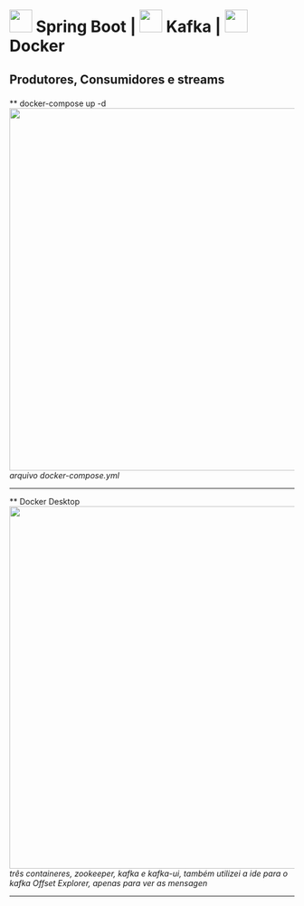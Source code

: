 # <img src="https://devkico.itexto.com.br/wp-content/uploads/2014/08/spring-boot-project-logo-300x270.png" width="40"> Spring Boot | <img src="https://www.alura.com.br/assets/api/cursos/kafka-introducao-a-streams-em-microservicos.svg" width="40"> Kafka | <img src="https://www.alura.com.br/assets/api/cursos/docker-criando-gerenciando-containers.svg" width="40"> Docker

## <p>Produtores, Consumidores e streams</p>

** docker-compose up -d <br><img src="https://i.imgur.com/gnZMF7K.png" width="640"><br>
<em>arquivo docker-compose.yml</em><hr>

** Docker Desktop <br><img src="https://i.imgur.com/UvczTHE.png" width="640"> 
<br><em>três containeres, zookeeper, kafka e kafka-ui, também utilizei a ide para o kafka Offset Explorer, apenas para ver as mensagen</em><hr>

